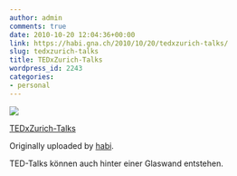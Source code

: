 ```yaml
---
author: admin
comments: true
date: 2010-10-20 12:04:36+00:00
link: https://habi.gna.ch/2010/10/20/tedxzurich-talks/
slug: tedxzurich-talks
title: TEDxZurich-Talks
wordpress_id: 2243
categories:
- personal
---
```



 [![](https://static.flickr.com/1131/5098847211_a76b811b72_m.jpg)](https://www.flickr.com/photos/habi/5098847211/)
   

 
  [TEDxZurich-Talks](https://www.flickr.com/photos/habi/5098847211/)
    

  Originally uploaded by [habi](https://www.flickr.com/people/habi/).
 



TED-Talks können auch hinter einer Glaswand entstehen.
  

